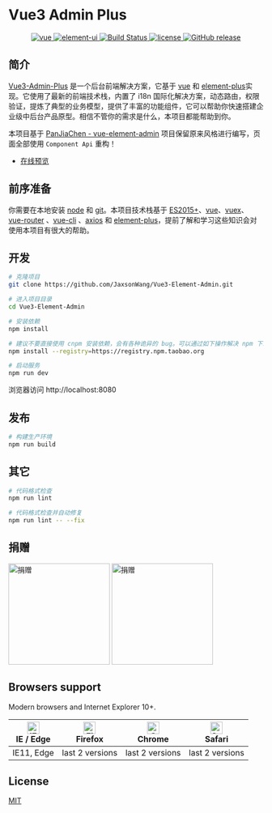 # Vue3 Admin Plus

<p align="center">
  <a href="https://github.com/vuejs/vue">
    <img src="https://img.shields.io/badge/vue-3.0.0-brightgreen.svg" alt="vue">
  </a>
  <a href="https://github.com/ElemeFE/element">
    <img src="https://img.shields.io/badge/element--plus-1.0.2-brightgreen.svg" alt="element-ui">
  </a>
  <a href="https://travis-ci.org/JaxsonWang/Vue3-Element-Admin" rel="nofollow">
    <img src="https://travis-ci.org/JaxsonWang/Vue3-Element-Admin.svg?branch=master" alt="Build Status">
  </a>
  <a href="https://github.com/JaxsonWang/Vue3-Element-Admin/blob/master/LICENSE">
    <img src="https://img.shields.io/github/license/mashape/apistatus.svg" alt="license">
  </a>
  <a href="https://github.com/JaxsonWang/Vue3-Element-Admin/releases">
    <img src="https://img.shields.io/github/release/JaxsonWang/Vue3-Element-Admin.svg" alt="GitHub release">
  </a>
</p>

## 简介

[Vue3-Admin-Plus](http://vue3-element-admin-git-master.jaxson.vercel.app/) 是一个后台前端解决方案，它基于 [vue](https://github.com/vuejs/vue) 和 [element-plus](https://element-plus.org)实现。它使用了最新的前端技术栈，内置了 i18n 国际化解决方案，动态路由，权限验证，提炼了典型的业务模型，提供了丰富的功能组件，它可以帮助你快速搭建企业级中后台产品原型。相信不管你的需求是什么，本项目都能帮助到你。

本项目基于 [PanJiaChen - vue-element-admin](https://github.com/PanJiaChen/vue-element-admin) 项目保留原来风格进行编写，页面全部使用 `Component Api` 重构！


- [在线预览](http://vue3-element-admin-git-master.jaxson.vercel.app/)


## 前序准备

你需要在本地安装 [node](http://nodejs.org/) 和 [git](https://git-scm.com/)。本项目技术栈基于 [ES2015+](http://es6.ruanyifeng.com/)、[vue](https://cn.vuejs.org/index.html)、[vuex](https://vuex.vuejs.org/zh-cn/)、[vue-router](https://router.vuejs.org/zh-cn/) 、[vue-cli](https://github.com/vuejs/vue-cli) 、[axios](https://github.com/axios/axios) 和 [element-plus](https://github.com/element-plus/element-plus)，提前了解和学习这些知识会对使用本项目有很大的帮助。


## 开发

```bash
# 克隆项目
git clone https://github.com/JaxsonWang/Vue3-Element-Admin.git

# 进入项目目录
cd Vue3-Element-Admin

# 安装依赖
npm install

# 建议不要直接使用 cnpm 安装依赖，会有各种诡异的 bug。可以通过如下操作解决 npm 下载速度慢的问题
npm install --registry=https://registry.npm.taobao.org

# 启动服务
npm run dev
```

浏览器访问 http://localhost:8080

## 发布

```bash
# 构建生产环境
npm run build
```

## 其它

```bash
# 代码格式检查
npm run lint

# 代码格式检查并自动修复
npm run lint -- --fix
```

## 捐赠

<img src="https://img.alicdn.com/imgextra/i1/2038135983/O1CN012t8d2E1u4G8KbRFYp_!!2038135983.png" width="200" height="200" alt="捐赠" />

<img src="https://img.alicdn.com/imgextra/i4/2038135983/O1CN011u4G8M87EOv3N6Q_!!2038135983.jpg" width="200" height="200" alt="捐赠" />

## Browsers support

Modern browsers and Internet Explorer 10+.

| [<img src="https://raw.githubusercontent.com/alrra/browser-logos/master/src/edge/edge_48x48.png" alt="IE / Edge" width="24px" height="24px" />](https://godban.github.io/browsers-support-badges/)</br>IE / Edge | [<img src="https://raw.githubusercontent.com/alrra/browser-logos/master/src/firefox/firefox_48x48.png" alt="Firefox" width="24px" height="24px" />](https://godban.github.io/browsers-support-badges/)</br>Firefox | [<img src="https://raw.githubusercontent.com/alrra/browser-logos/master/src/chrome/chrome_48x48.png" alt="Chrome" width="24px" height="24px" />](https://godban.github.io/browsers-support-badges/)</br>Chrome | [<img src="https://raw.githubusercontent.com/alrra/browser-logos/master/src/safari/safari_48x48.png" alt="Safari" width="24px" height="24px" />](https://godban.github.io/browsers-support-badges/)</br>Safari |
| --------- | --------- | --------- | --------- |
| IE11, Edge | last 2 versions | last 2 versions | last 2 versions |

## License

[MIT](https://github.com/JaxsonWang/Vue3-Element-Admin/blob/master/LICENSE)

